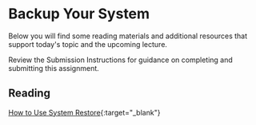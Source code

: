 # Backup Your System

Below you will find some reading materials and additional resources that support today's topic and the upcoming lecture.

Review the Submission Instructions for guidance on completing and submitting this assignment.

## Reading

[How to Use System Restore](https://www.lifewire.com/how-to-use-system-restore-in-windows-2626131){:target="_blank"}

<!-- Mix it up! Create the questions with pointed answers, fill in the blank, or opinion/open ended -->
